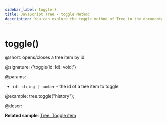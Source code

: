 ```yaml
---
sidebar_label: toggle()
title: JavaScript Tree - toggle Method 
description: You can explore the toggle method of Tree in the documentation of the DHTMLX JavaScript UI library. Browse developer guides and API reference, try out code examples and live demos, and download a free 30-day evaluation version of DHTMLX Suite.
---
```


# toggle()

@short: opens/closes a tree item by id

@signature: {'toggle(id: Id): void;'}

@params:
- `id: string | number` - the id of a tree item to toggle

@example:
tree.toggle("history");

@descr:

**Related sample**: [Tree. Toggle item](https://snippet.dhtmlx.com/qjk56co2)

[comment]: # (@related: tree/work_with_tree.md#expandingcollapsing-items)

